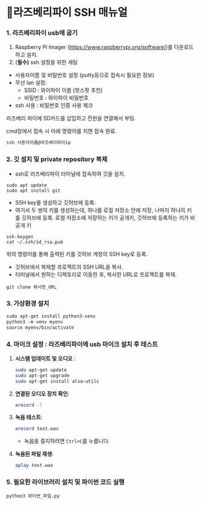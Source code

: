 # 🍒라즈베리파이 SSH 매뉴얼

### 1. 라즈베리파이 usb에 굽기

1. Raspberry Pi Imager (https://www.raspberrypi.org/software/)를 다운로드하고 설치.
2. (**필수)** ssh 설정을 위한 세팅
- 사용자이름 및 비밀번호 설정 (putty등으로 접속시 필요한 정보)
- 무선 lan 설정:
    - SSID : 와이파이 이름 (핫스팟 추천)
    - 비밀번호 : 와이파이 비밀번호
- ssh 사용 : 비밀번호 인증 사용 체크

라즈베리 파이에 SD카드를 삽입하고 전원을 연결해서 부팅.

cmd창에서 접속 시 아래 명령어를 치면 접속 완료.

```bash
ssh 사용자이름@라즈베리파이ip
```

### 2. 깃 설치 및 private repository 복제

- ssh로 라즈베리파이 터미널에 접속하여 깃을 설치.

```
sudo apt update
sudo apt install git
```

- SSH key를 생성하고 깃허브에 등록:
- 여기서 두 쌍의 키를 생성하는데, 하나를 로컬 저장소 안에 저장,
나머지 하나의 키를 깃허브에 등록.
로컬 저장소에 저장하는 키가 공개키, 깃허브에 등록하는 키가 비공개 키

```
ssh-keygen
cat ~/.ssh/id_rsa.pub
```

위의 명령어를 통해 출력된 키를 깃허브 계정의 SSH key로 등록.

- 깃허브에서 복제할 프로젝트의 SSH URL을 복사.
- 터미널에서 원하는 디렉토리로 이동한 후, 복사한 URL로 프로젝트를 복제.

```
git clone 복사한_URL
```

### 3. 가상환경 설치

```markdown
sudo apt-get install python3-venv
python3 -m venv myenv
source myenv/bin/activate
```

### 4. 마이크 설정 : 라즈베리파이에 usb 마이크 설치 후 테스트

1. **시스템 업데이트 및 오디오** :
    
    ```bash
    sudo apt-get update
    sudo apt-get upgrade
    sudo apt-get install alsa-utils
    ```
    
2. **연결된 오디오 장치 확인**:
    
    ```bash
    arecord -l
    ```
    
3. **녹음 테스트**:
    
    ```bash
    arecord test.wav
    ```
    
    - 녹음을 중지하려면 `Ctrl+C`를 누릅니다.
4. **녹음된 파일 재생**:
    
    ```bash
    aplay test.wav
    ```
    

### 5. 필요한 라이브러리 설치 및 파이썬 코드 실행

```
python3 파이썬_파일.py
```